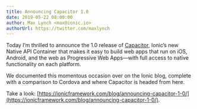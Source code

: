 ```yaml
---
title: Announcing Capacitor 1.0
date: 2019-05-22 08:00:00
author: Max Lynch <max@ionic.io>
authorUrl: https://twitter.com/maxlynch
---
```


Today I’m thrilled to announce the 1.0 release of [Capacitor](/), Ionic’s new Native API Container that makes it easy to build web apps that run on iOS, Android, and the web as Progressive Web Apps—with full access to native functionality on each platform.

We documented this momentous occasion over on the Ionic blog, complete with a comparison to Cordova and where Capacitor is headed from here.

Take a look: [https://ionicframework.com/blog/announcing-capacitor-1-0/](https://ionicframework.com/blog/announcing-capacitor-1-0/).